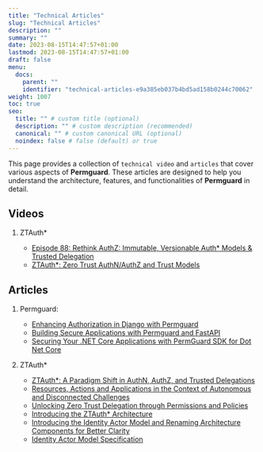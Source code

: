 ```yaml
---
title: "Technical Articles"
slug: "Technical Articles"
description: ""
summary: ""
date: 2023-08-15T14:47:57+01:00
lastmod: 2023-08-15T14:47:57+01:00
draft: false
menu:
  docs:
    parent: ""
    identifier: "technical-articles-e9a385eb037b4bd5ad158b0244c70062"
weight: 1007
toc: true
seo:
  title: "" # custom title (optional)
  description: "" # custom description (recommended)
  canonical: "" # custom canonical URL (optional)
  noindex: false # false (default) or true
---
```


This page provides a collection of `technical video` and `articles` that cover various aspects of **Permguard**. These articles are designed to help you understand the architecture, features, and functionalities of **Permguard** in detail.

## Videos

1) ZTAuth*

   - [Episode 88: Rethink AuthZ: Immutable, Versionable Auth* Models & Trusted Delegation](https://www.youtube.com/watch?v=k6DZQ_GzWmg)
   - [ZTAuth*: Zero Trust AuthN/AuthZ and Trust Models](https://www.youtube.com/watch?v=rRE-LBrk6Dw)

## Articles

1) Permguard:

   - [Enhancing Authorization in Django with Permguard](https://medium.com/@antonio.radesca/enhancing-authorization-in-django-with-permguard-a-zero-trust-approach-b85b813d252d)
   - [Building Secure Applications with Permguard and FastAPI](https://medium.com/@antonio.radesca/building-secure-applications-with-permguard-and-fastapi-a5837dcacbb2)
   - [Securing Your .NET Core Applications with PermGuard SDK for Dot Net Core](https://medium.com/@antonio.radesca/securing-your-net-core-applications-with-permguard-sdk-for-dot-net-core-6b7a74bd8df4)

2) ZTAuth*

   - [ZTAuth\*: A Paradigm Shift in AuthN, AuthZ, and Trusted Delegations](https://medium.com/ztauth/ztauth-a-paradigm-shift-in-authn-authz-and-trusted-delegations-029801de8b0b)
   - [Resources, Actions and Applications in the Context of Autonomous and Disconnected Challenges](https://medium.com/ztauth/resources-actions-andapplications-in-the-context-of-autonomous-and-disconnected-challenges-b261d37cb28a)
   - [Unlocking Zero Trust Delegation through Permissions and Policies](https://medium.com/ztauth/unlocking-zero-trust-delegation-through-permissions-and-policies-f2952f56f79b)
   - [Introducing the ZTAuth\* Architecture](https://medium.com/ztauth/introducing-the-ztauth-architecture-8d220ba008d1)
   - [Introducing the Identity Actor Model and Renaming Architecture Components for Better Clarity](https://medium.com/ztauth/introducing-the-identity-actor-model-and-renaming-architecture-components-for-better-clarity-f854191f6cb9)
   - [Identity Actor Model Specification](https://github.com/ztauthstar/ztauthstar-specs/blob/main/identity-actor-mode-spec/01/identity_actor_model_spec_01.md)
